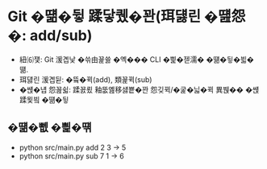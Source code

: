 # Git �떎�뒿 蹂닿퀬�꽌(珥덇린 �떒怨�: add/sub)

- 紐⑹쟻: Git 湲곕낯 �쓲由꾩쓣 �옉��� CLI �삁�젣濡� �떎�뒿�븳�떎.
- 珥덇린 湲곕뒫: �뜤�뀍(add), 類꾩뀍(sub)
- �썑�냽 怨꾪쉷: 蹂꾨룄 釉뚮옖移섏뿉�꽌 怨깆뀍/�굹�닓�뀍 異붽�� �썑 蹂묓빀 �떎�뒿

## �떎�뻾 �삁�떆
- python src/main.py add 2 3  -> 5
- python src/main.py sub 7 1  -> 6
